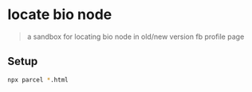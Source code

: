 # locate bio node

> a sandbox for locating bio node in old/new version fb profile page

## Setup

```bash
npx parcel *.html
```
